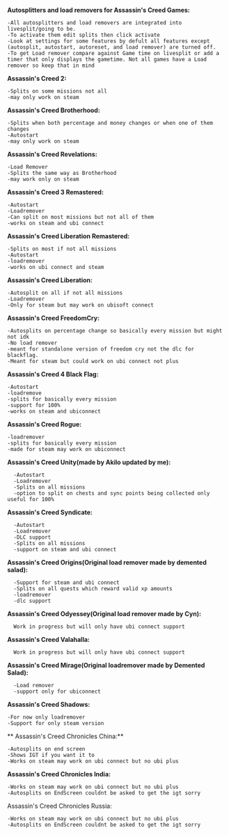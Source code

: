 **Autosplitters and load removers for Assassin's Creed Games:**

	-All autosplitters and load removers are integrated into livesplit/going to be.
	-To activate them edit splits then click activate
	-Look at settings for some features by defult all features except (autosplit, autostart, autoreset, and load remover) are turned off.
	-To get Load remover compare against Game time on livesplit or add a timer that only displays the gametime. Not all games have a Load remover so keep that in mind

**Assassin's Creed 2:**

	-Splits on some missions not all
	-may only work on steam

**Assassin's Creed Brotherhood:**

	-Splits when both percentage and money changes or when one of them changes
 	-Autostart
	-may only work on steam

**Assassin's Creed Revelations:**

	-Load Remover
	-Splits the same way as Brotherhood
	-may work only on steam

**Assassin's Creed 3 Remastered:**

	-Autostart
	-Loadremover
	-Can split on most missions but not all of them
	-works on steam and ubi connect

**Assassin's Creed Liberation Remastered:**

	-Splits on most if not all missions
	-Autostart
	-loadremover
	-works on ubi connect and steam

**Assassin's Creed Liberation:**

	-Autosplit on all if not all missions
	-Loadremover
	-Only for steam but may work on ubisoft connect

**Assassin's Creed FreedomCry:**

	-Autosplits on percentage change so basically every mission but might not idk
   	-No load remover
	-meant for standalone version of freedom cry not the dlc for blackflag.
	-Meant for steam but could work on ubi connect not plus


**Assassin's Creed 4 Black Flag:**

	-Autostart
	-loadremove
	-splits for basically every mission
	-support for 100%
	-works on steam and ubiconnect

**Assassin's Creed Rogue:**

	-loadremover
	-splits for basically every mission
 	-made for steam may work on ubiconnect
 
**Assassin's Creed Unity(made by Akilo updated by me):**

	  -Autostart
	  -Loadremover
	  -Splits on all missions
	  -option to split on chests and sync points being collected only useful for 100%

**Assassin's Creed Syndicate:**

	  -Autostart
	  -Loadremover
	  -DLC support
	  -Splits on all missions
	  -support on steam and ubi connect

**Assassin's Creed Origins(Original load remover made by demented salad):**

	  -Support for steam and ubi connect
	  -Splits on all quests which reward valid xp amounts
	  -loadremover
	  -dlc support

**Assassin's Creed Odyessey(Original load remover made by Cyn):**

	  Work in progress but will only have ubi connect support

**Assassin's Creed Valahalla:**

	  Work in progress but will only have ubi connect support

**Assassin's Creed Mirage(Original loadremover made by Demented Salad):**

	  -Load remover
	  -support only for ubiconnect

**Assassin's Creed Shadows:**

	-For now only loadremover
	-Support for only steam version
** Assassin's Creed Chronicles China:**

 	-Autosplits on end screen
	-Shows IGT if you want it to 
 	-Works on steam may work on ubi connect but no ubi plus

**Assassin's Creed Chronicles India:**

 	-Works on steam may work on ubi connect but no ubi plus
	-Autosplits on EndScreen couldnt be asked to get the igt sorry

 Assassin's Creed Chronicles Russia:

	-Works on steam may work on ubi connect but no ubi plus
 	-Autosplits on EndScreen couldnt be asked to get the igt sorry
    
